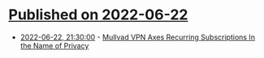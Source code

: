 # [Published on 2022-06-22](index.md)

* [2022-06-22, 21:30:00](https://yro.slashdot.org/story/22/06/22/2022219/mullvad-vpn-axes-recurring-subscriptions-in-the-name-of-privacy?utm_source=rss1.0mainlinkanon&utm_medium=feed) - [Mullvad VPN Axes Recurring Subscriptions In the Name of Privacy](https://yro.slashdot.org/story/22/06/22/2022219/mullvad-vpn-axes-recurring-subscriptions-in-the-name-of-privacy?utm_source=rss1.0mainlinkanon&utm_medium=feed)
